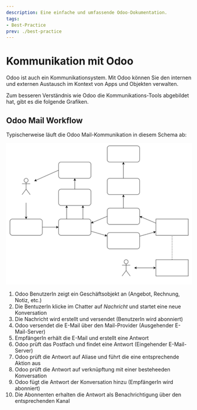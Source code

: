 ```yaml
---
description: Eine einfache und umfassende Odoo-Dokumentation.
tags:
- Best-Practice
prev: ./best-practice
---
```


# Kommunikation mit Odoo

Odoo ist auch ein Kommunikationsystem. Mit Odoo können Sie den internen und externen Austausch im Kontext von Apps und Objekten verwalten.

Zum besseren Verständnis wie Odoo die Kommunikations-Tools abgebildet hat, gibt es die folgende Grafiken.

## Odoo Mail Workflow

Typischerweise läuft die Odoo Mail-Kommunikation in diesem Schema ab:

![Odoo Mail Workflow](assets/Odoo%20Mail%20Workflow.svg)

1. Odoo BenutzerIn zeigt ein Geschäftsobjekt an (Angebot, Rechnung, Notiz, etc.)
2. Die BentuzerIn klicke im Chatter auf *Nachricht* und startet eine neue Konversation
3. Die Nachricht wird erstellt und versendet (BenutzerIn wird abonniert)
4. Odoo versendet die E-Mail über den Mail-Provider (Ausgehender E-Mail-Server)
5. EmpfängerIn erhält die E-Mail und erstellt eine Antwort
6. Odoo prüft das Postfach und findet eine Antwort (Eingehender E-Mail-Server)
7. Odoo prüft die Antwort auf Aliase und führt die eine entsprechende Aktion aus
8. Odoo prüft die Antwort auf verknüpftung mit einer besteheeden Konversation
9. Odoo fügt die Antwort der Konversation hinzu (EmpfängerIn wird abonniert)
10. Die Abonnenten erhalten die Antwort als Benachrichtigung über den entsprechenden Kanal
